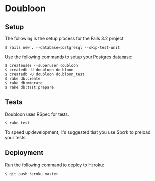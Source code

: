 # Doubloon

## Setup

The following is the setup process for the Rails 3.2 project:

    $ rails new . --database=postgresql --skip-test-unit

Use the following commands to setup your Postgres database:

    $ createuser --superuser doubloon
    $ createdb -U doubloon doubloon
    $ createdb -U doubloon doubloon_test
    $ rake db:create
    $ rake db:migrate
    $ rake db:test:prepare

## Tests

Doubloon uses RSpec for tests.

    $ rake test

To speed up development, it's suggested that you use Spork to preload your
tests.


## Deployment

Run the following command to deploy to Heroku:

    $ git push heroku master
